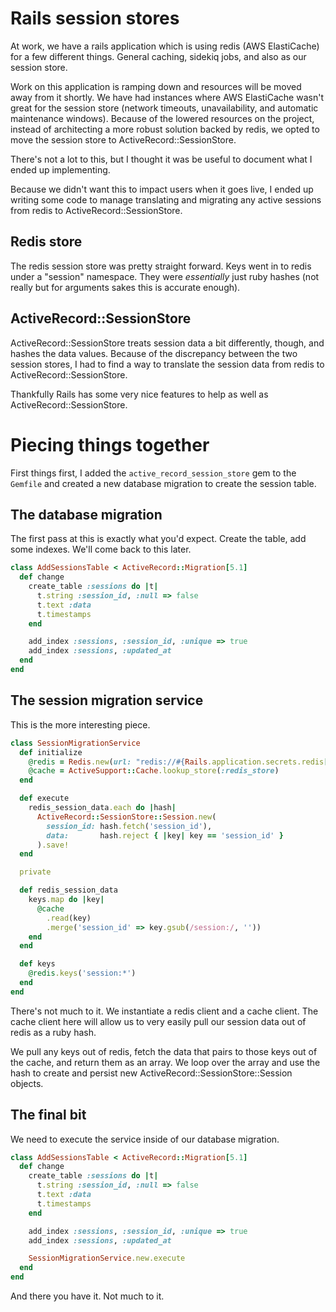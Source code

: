 # Rails session stores

At work, we have a rails application which is using redis (AWS ElastiCache) for a few different things. General caching, sidekiq jobs, and also as our session store.

Work on this application is ramping down and resources will be moved away from it shortly. We have had instances where AWS ElastiCache wasn't great for the session store (network timeouts, unavailability, and automatic maintenance windows). Because of the lowered resources on the project, instead of architecting a more robust solution backed by redis, we opted to move the session store to ActiveRecord::SessionStore.

There's not a lot to this, but I thought it was be useful to document what I ended up implementing.

Because we didn't want this to impact users when it goes live, I ended up writing some code to manage translating and migrating any active sessions from redis to ActiveRecord::SessionStore.

## Redis store

The redis session store was pretty straight forward. Keys went in to redis under a "session" namespace. They were _essentially_ just ruby hashes (not really but for arguments sakes this is accurate enough).

## ActiveRecord::SessionStore

ActiveRecord::SessionStore treats session data a bit differently, though, and hashes the data values. Because of the discrepancy between the two session stores, I had to find a way to translate the session data from redis to ActiveRecord::SessionStore.

Thankfully Rails has some very nice features to help as well as ActiveRecord::SessionStore.

# Piecing things together

First things first, I added the `active_record_session_store` gem to the `Gemfile` and created a new database migration to create the session table.

## The database migration

The first pass at this is exactly what you'd expect. Create the table, add some indexes. We'll come back to this later.

```ruby
class AddSessionsTable < ActiveRecord::Migration[5.1]
  def change
    create_table :sessions do |t|
      t.string :session_id, :null => false
      t.text :data
      t.timestamps
    end

    add_index :sessions, :session_id, :unique => true
    add_index :sessions, :updated_at
  end
end
```

## The session migration service

This is the more interesting piece.

```ruby
class SessionMigrationService
  def initialize
    @redis = Redis.new(url: "redis://#{Rails.application.secrets.redis[:host]}:#{Rails.application.secrets.redis[:port]}")
    @cache = ActiveSupport::Cache.lookup_store(:redis_store)
  end

  def execute
    redis_session_data.each do |hash|
      ActiveRecord::SessionStore::Session.new(
        session_id: hash.fetch('session_id'),
        data:       hash.reject { |key| key == 'session_id' }
      ).save!
  end

  private

  def redis_session_data
    keys.map do |key|
      @cache
        .read(key)
        .merge('session_id' => key.gsub(/session:/, ''))
    end
  end

  def keys
    @redis.keys('session:*')
  end
end
```

There's not much to it. We instantiate a redis client and a cache client. The cache client here will allow us to very easily pull our session data out of redis as a ruby hash.

We pull any keys out of redis, fetch the data that pairs to those keys out of the cache, and return them as an array. We loop over the array and use the hash to create and persist new ActiveRecord::SessionStore::Session objects.

## The final bit

We need to execute the service inside of our database migration.

```ruby
class AddSessionsTable < ActiveRecord::Migration[5.1]
  def change
    create_table :sessions do |t|
      t.string :session_id, :null => false
      t.text :data
      t.timestamps
    end

    add_index :sessions, :session_id, :unique => true
    add_index :sessions, :updated_at

    SessionMigrationService.new.execute
  end
end
```

And there you have it. Not much to it.
